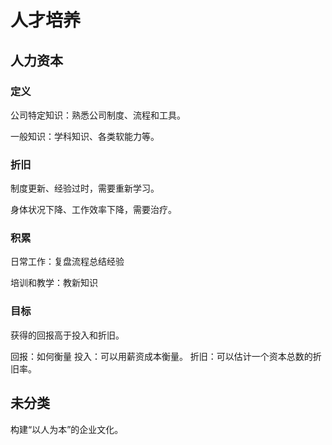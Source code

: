 # 人才培养

## 人力资本

### 定义

公司特定知识：熟悉公司制度、流程和工具。

一般知识：学科知识、各类软能力等。

### 折旧

制度更新、经验过时，需要重新学习。

身体状况下降、工作效率下降，需要治疗。

### 积累

日常工作：复盘流程总结经验

培训和教学：教新知识

### 目标

获得的回报高于投入和折旧。

回报：如何衡量
投入：可以用薪资成本衡量。
折旧：可以估计一个资本总数的折旧率。

## 未分类

构建“以人为本”的企业文化。